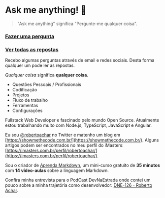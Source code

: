 # Ask me anything! 🍺

> "Ask me anything" significa "Pergunte-me qualquer coisa".

### [Fazer uma pergunta](https://github.com/robertoachar/ama/issues/new)

### [Ver todas as repostas](https://github.com/robertoachar/ama/issues?utf8=%E2%9C%93&q=is%3Aissue+is%3Aclosed)

Recebo algumas perguntas através de email e redes sociais. Desta forma qualquer um pode ler as repostas.

_Qualquer coisa_ significa **qualquer coisa**.

* Questões Pessoais / Profissionais
* Codificação
* Projetos
* Fluxo de trabalho
* Ferramentas
* Configurações

Fullstack Web Developer e fascinado pelo mundo Open Source. Atualmente estou trabalhando muito com Node.js, TypeScript, JavaScript e Angular.

Eu sou [@robertoachar](https://twitter.com/RobertoAchar) no Twitter e matenho um blog em [https://showmethecode.com.br/](https://showmethecode.com.br/). Alguns artigos podem ser encontrados no meu perfil do iMasters: [https://imasters.com.br/perfil/robertoachar/](https://imasters.com.br/perfil/robertoachar/).

Sou o criador de [Aprenda Markdown](https://markdown.showmethecode.com.br/), um mini-curso gratuito de **35 minutos** com **14 vídeo-aulas** sobre a linguagem Markdown.

Confira minha entrevista para o PodCast DevNaEstrada onde contei um pouco sobre a minha trajetória como desenvolvedor: [DNE-126 - Roberto Achar](https://devnaestrada.com.br/2017/10/13/roberto-achar.html).
